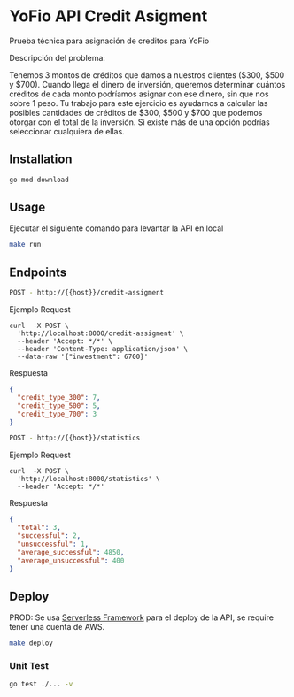 # YoFio API Credit Asigment

Prueba técnica para asignación de creditos para YoFio

Descripción del problema:

Tenemos 3 montos de créditos que damos a nuestros clientes ($300, $500 y $700). Cuando llega el dinero de inversión, queremos determinar cuántos créditos de cada monto podríamos asignar con ese dinero, sin que nos sobre 1 peso. Tu trabajo para este ejercicio es ayudarnos a calcular las posibles cantidades de créditos de $300, $500 y $700 que podemos otorgar con el total de la inversión. Si existe más de una opción podrías seleccionar cualquiera de ellas.

## Installation

```bash
go mod download
```

## Usage
Ejecutar el siguiente comando para levantar la API en local

```bash
make run
```

## Endpoints

```bash
POST - http://{{host}}/credit-assigment
```

Ejemplo Request

```curl
curl  -X POST \
  'http://localhost:8000/credit-assigment' \
  --header 'Accept: */*' \
  --header 'Content-Type: application/json' \
  --data-raw '{"investment": 6700}'
```

Respuesta

```json
{
  "credit_type_300": 7,
  "credit_type_500": 5,
  "credit_type_700": 3
}
```

```bash
POST - http://{{host}}/statistics
```

Ejemplo Request

```curl
curl  -X POST \
  'http://localhost:8000/statistics' \
  --header 'Accept: */*'
```

Respuesta

```json
{
  "total": 3,
  "successful": 2,
  "unsuccessful": 1,
  "average_successful": 4850,
  "average_unsuccessful": 400
}
```

## Deploy

PROD: Se usa [Serverless Framework](https://www.serverless.com/framework/docs/getting-started) para el deploy de la API, se require tener una cuenta de AWS.

```bash
make deploy
```

### Unit Test
```bash
go test ./... -v
```
